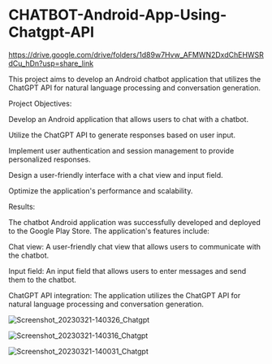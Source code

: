 # CHATBOT-Android-App-Using-Chatgpt-API



https://drive.google.com/drive/folders/1d89w7Hvw_AFMWN2DxdChEHWSRdCu_hDn?usp=share_link


This project aims to develop an Android chatbot application that utilizes the ChatGPT API for natural language processing and conversation generation.

Project Objectives:

Develop an Android application that allows users to chat with a chatbot.

Utilize the ChatGPT API to generate responses based on user input.

Implement user authentication and session management to provide personalized responses.

Design a user-friendly interface with a chat view and input field.

Optimize the application's performance and scalability.


Results:

The chatbot Android application was successfully developed and deployed to the Google Play Store. The application's features include:

Chat view: A user-friendly chat view that allows users to communicate with the chatbot.

Input field: An input field that allows users to enter messages and send them to the chatbot.


ChatGPT API integration: The application utilizes the ChatGPT API for natural language processing and conversation generation.

![Screenshot_20230321-140326_Chatgpt](https://user-images.githubusercontent.com/111174684/226852271-da381abc-3fee-4faa-8f92-02a003013254.jpg)

![Screenshot_20230321-140316_Chatgpt](https://user-images.githubusercontent.com/111174684/226853058-40fe1087-30b9-410d-937c-4f21de07294a.jpg)

![Screenshot_20230321-140031_Chatgpt](https://user-images.githubusercontent.com/111174684/226853142-5104273f-f72a-4983-8094-72fb05e220b7.jpg)
